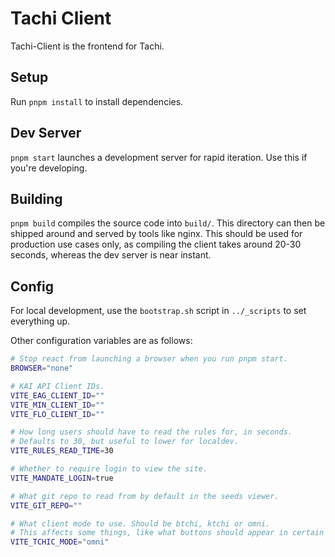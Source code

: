 # Tachi Client

Tachi-Client is the frontend for Tachi.

## Setup

Run `pnpm install` to install dependencies.

## Dev Server

`pnpm start` launches a development server for rapid iteration. Use this if you're developing.

## Building

`pnpm build` compiles the source code into `build/`. This directory can then be shipped around and
served by tools like nginx. This should be used for production use cases only, as
compiling the client takes around 20-30 seconds, whereas the dev server is near instant.

## Config

For local development, use the `bootstrap.sh` script in `../_scripts` to set everything up.

Other configuration variables are as follows:
```sh
# Stop react from launching a browser when you run pnpm start.
BROWSER="none"

# KAI API Client IDs.
VITE_EAG_CLIENT_ID=""
VITE_MIN_CLIENT_ID=""
VITE_FLO_CLIENT_ID=""

# How long users should have to read the rules for, in seconds.
# Defaults to 30, but useful to lower for localdev.
VITE_RULES_READ_TIME=30

# Whether to require login to view the site.
VITE_MANDATE_LOGIN=true

# What git repo to read from by default in the seeds viewer.
VITE_GIT_REPO=""

# What client mode to use. Should be btchi, ktchi or omni.
# This affects some things, like what buttons should appear in certain places.
VITE_TCHIC_MODE="omni"
```